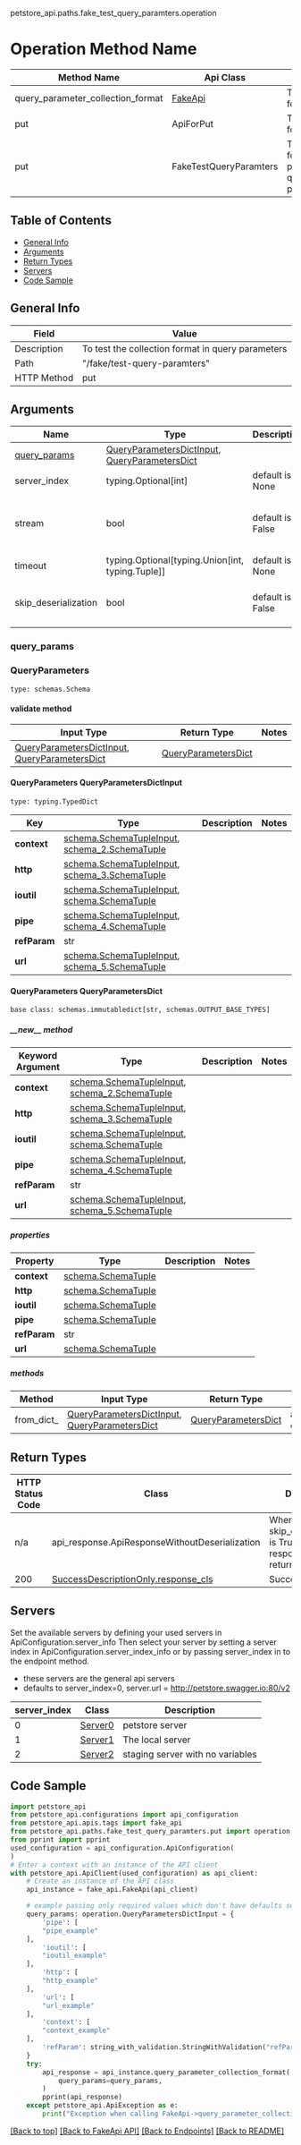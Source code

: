 petstore_api.paths.fake_test_query_paramters.operation
# Operation Method Name

| Method Name | Api Class | Notes |
| ----------- | --------- | ----- |
| query_parameter_collection_format | [FakeApi](../../apis/tags/fake_api.md) | This api is only for tag=fake |
| put | ApiForPut | This api is only for this endpoint |
| put | FakeTestQueryParamters | This api is only for path=/fake/test-query-paramters |

## Table of Contents
- [General Info](#general-info)
- [Arguments](#arguments)
- [Return Types](#return-types)
- [Servers](#servers)
- [Code Sample](#code-sample)

## General Info
| Field | Value |
| ----- | ----- |
| Description | To test the collection format in query parameters |
| Path | "/fake/test-query-paramters" |
| HTTP Method | put |

## Arguments

Name | Type | Description  | Notes
------------- | ------------- | ------------- | -------------
[query_params](#query_params) | [QueryParametersDictInput](#queryparameters-queryparametersdictinput), [QueryParametersDict](#queryparameters-queryparametersdict) | |
server_index | typing.Optional[int] | default is None | Allows one to select a different [server](#servers). If not None, must be one of [0, 1, 2]
stream | bool | default is False | if True then the response.content will be streamed and loaded from a file like object. When downloading a file, set this to True to force the code to deserialize the content to a FileSchema file
timeout | typing.Optional[typing.Union[int, typing.Tuple]] | default is None | the timeout used by the rest client
skip_deserialization | bool | default is False | when True, headers and body will be unset and an instance of api_response.ApiResponseWithoutDeserialization will be returned
### query_params
### QueryParameters
```
type: schemas.Schema
```

#### validate method
Input Type | Return Type | Notes
------------ | ------------- | -------------
[QueryParametersDictInput](#queryparameters-queryparametersdictinput), [QueryParametersDict](#queryparameters-queryparametersdict) | [QueryParametersDict](#queryparameters-queryparametersdict) |

#### QueryParameters QueryParametersDictInput
```
type: typing.TypedDict
```
Key | Type |  Description | Notes
------------ | ------------- | ------------- | -------------
**context** | [schema.SchemaTupleInput](../../paths/fake_test_query_paramters/put/parameters/parameter_4/schema.md#schematupleinput), [schema_2.SchemaTuple](../../paths/fake_test_query_paramters/put/parameters/parameter_4/schema.md#schematuple) |  |
**http** | [schema.SchemaTupleInput](../../paths/fake_test_query_paramters/put/parameters/parameter_2/schema.md#schematupleinput), [schema_3.SchemaTuple](../../paths/fake_test_query_paramters/put/parameters/parameter_2/schema.md#schematuple) |  |
**ioutil** | [schema.SchemaTupleInput](../../paths/fake_test_query_paramters/put/parameters/parameter_1/schema.md#schematupleinput), [schema.SchemaTuple](../../paths/fake_test_query_paramters/put/parameters/parameter_1/schema.md#schematuple) |  |
**pipe** | [schema.SchemaTupleInput](../../paths/fake_test_query_paramters/put/parameters/parameter_0/schema.md#schematupleinput), [schema_4.SchemaTuple](../../paths/fake_test_query_paramters/put/parameters/parameter_0/schema.md#schematuple) |  |
**refParam** | str |  |
**url** | [schema.SchemaTupleInput](../../paths/fake_test_query_paramters/put/parameters/parameter_3/schema.md#schematupleinput), [schema_5.SchemaTuple](../../paths/fake_test_query_paramters/put/parameters/parameter_3/schema.md#schematuple) |  |

#### QueryParameters QueryParametersDict
```
base class: schemas.immutabledict[str, schemas.OUTPUT_BASE_TYPES]
```
##### &lowbar;&lowbar;new&lowbar;&lowbar; method
Keyword Argument | Type | Description | Notes
---------------- | ---- | ----------- | -----
**context** | [schema.SchemaTupleInput](../../paths/fake_test_query_paramters/put/parameters/parameter_4/schema.md#schematupleinput), [schema_2.SchemaTuple](../../paths/fake_test_query_paramters/put/parameters/parameter_4/schema.md#schematuple) |  |
**http** | [schema.SchemaTupleInput](../../paths/fake_test_query_paramters/put/parameters/parameter_2/schema.md#schematupleinput), [schema_3.SchemaTuple](../../paths/fake_test_query_paramters/put/parameters/parameter_2/schema.md#schematuple) |  |
**ioutil** | [schema.SchemaTupleInput](../../paths/fake_test_query_paramters/put/parameters/parameter_1/schema.md#schematupleinput), [schema.SchemaTuple](../../paths/fake_test_query_paramters/put/parameters/parameter_1/schema.md#schematuple) |  |
**pipe** | [schema.SchemaTupleInput](../../paths/fake_test_query_paramters/put/parameters/parameter_0/schema.md#schematupleinput), [schema_4.SchemaTuple](../../paths/fake_test_query_paramters/put/parameters/parameter_0/schema.md#schematuple) |  |
**refParam** | str |  |
**url** | [schema.SchemaTupleInput](../../paths/fake_test_query_paramters/put/parameters/parameter_3/schema.md#schematupleinput), [schema_5.SchemaTuple](../../paths/fake_test_query_paramters/put/parameters/parameter_3/schema.md#schematuple) |  |

##### properties
Property | Type | Description | Notes
-------- | ---- | ----------- | -----
**context** | [schema.SchemaTuple](../../paths/fake_test_query_paramters/put/parameters/parameter_4/schema.md#schematuple) |  |
**http** | [schema.SchemaTuple](../../paths/fake_test_query_paramters/put/parameters/parameter_2/schema.md#schematuple) |  |
**ioutil** | [schema.SchemaTuple](../../paths/fake_test_query_paramters/put/parameters/parameter_1/schema.md#schematuple) |  |
**pipe** | [schema.SchemaTuple](../../paths/fake_test_query_paramters/put/parameters/parameter_0/schema.md#schematuple) |  |
**refParam** | str |  |
**url** | [schema.SchemaTuple](../../paths/fake_test_query_paramters/put/parameters/parameter_3/schema.md#schematuple) |  |

##### methods
Method | Input Type | Return Type | Notes
------ | ---------- | ----------- | ------
from_dict_ | [QueryParametersDictInput](#queryparameters-queryparametersdictinput), [QueryParametersDict](#queryparameters-queryparametersdict) | [QueryParametersDict](#queryparameters-queryparametersdict) | a constructor

## Return Types

HTTP Status Code | Class | Description
------------- | ------------- | -------------
n/a | api_response.ApiResponseWithoutDeserialization | When skip_deserialization is True this response is returned
200 | [SuccessDescriptionOnly.response_cls](../../components/responses/response_success_description_only.md#response_success_description_onlyresponse_cls) | Success

## Servers

Set the available servers by defining your used servers in ApiConfiguration.server_info
Then select your server by setting a server index in ApiConfiguration.server_index_info or by
passing server_index in to the endpoint method.
- these servers are the general api servers
- defaults to server_index=0, server.url = http://petstore.swagger.io:80/v2

server_index | Class | Description
------------ | ----- | ------------
0 | [Server0](../../servers/server_0.md) | petstore server
1 | [Server1](../../servers/server_1.md) | The local server
2 | [Server2](../../servers/server_2.md) | staging server with no variables

## Code Sample

```python
import petstore_api
from petstore_api.configurations import api_configuration
from petstore_api.apis.tags import fake_api
from petstore_api.paths.fake_test_query_paramters.put import operation
from pprint import pprint
used_configuration = api_configuration.ApiConfiguration(
)
# Enter a context with an instance of the API client
with petstore_api.ApiClient(used_configuration) as api_client:
    # Create an instance of the API class
    api_instance = fake_api.FakeApi(api_client)

    # example passing only required values which don't have defaults set
    query_params: operation.QueryParametersDictInput = {
        'pipe': [
        "pipe_example"
    ],
        'ioutil': [
        "ioutil_example"
    ],
        'http': [
        "http_example"
    ],
        'url': [
        "url_example"
    ],
        'context': [
        "context_example"
    ],
        'refParam': string_with_validation.StringWithValidation("refParam_example"),
    }
    try:
        api_response = api_instance.query_parameter_collection_format(
            query_params=query_params,
        )
        pprint(api_response)
    except petstore_api.ApiException as e:
        print("Exception when calling FakeApi->query_parameter_collection_format: %s\n" % e)
```

[[Back to top]](#top)
[[Back to FakeApi API]](../../apis/tags/fake_api.md)
[[Back to Endpoints]](../../../README.md#Endpoints) [[Back to README]](../../../README.md)